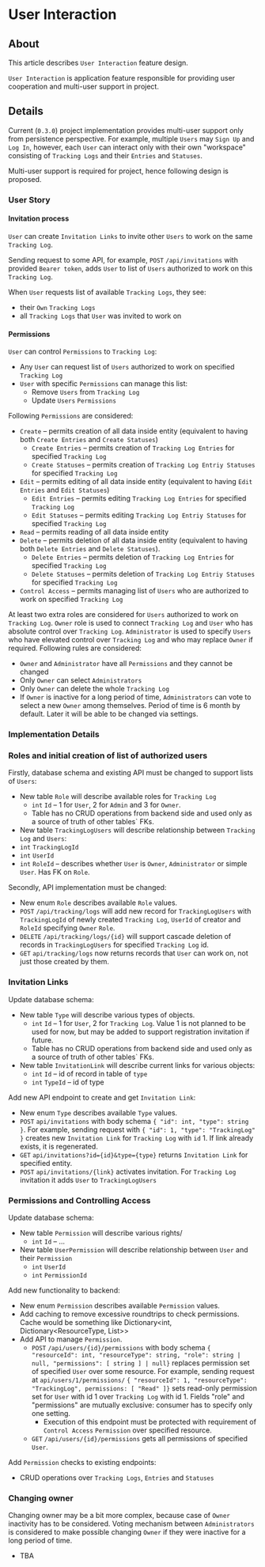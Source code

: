 ﻿# User Interaction

## About

This article describes `User Interaction` feature design.

`User Interaction` is application feature responsible for providing user cooperation and multi-user support in project.

## Details

Current (`0.3.0`) project implementation provides multi-user support only from persistence perspective. For example, multiple `Users` may `Sign Up` and `Log In`, however, each `User` can interact only with their own "workspace" consisting of `Tracking Logs` and their `Entries` and `Statuses`.

Multi-user support is required for project, hence following design is proposed.

### User Story

#### Invitation process

`User` can create `Invitation Links` to invite other `Users` to work on the same `Tracking Log`.

Sending request to some API, for example, `POST` `/api/invitations` with provided `Bearer token`, adds `User` to list of `Users` authorized to work on this `Tracking Log`.

When `User` requests list of available `Tracking Logs`, they see:

- their `Own` `Tracking Logs`
- all `Tracking Logs` that `User` was invited to work on

#### Permissions

`User` can control `Permissions` to `Tracking Log`:

- Any `User` can request list of `Users` authorized to work on specified `Tracking Log`
- `User` with specific `Permissions` can manage this list:
    - Remove `Users` from `Tracking Log`
    - Update `Users` `Permissions`

Following `Permissions` are considered:

- `Create` – permits creation of all data inside entity (equivalent to having both `Create Entries` and `Create Statuses`)
    - `Create Entries` – permits creation of `Tracking Log Entries` for specified `Tracking Log`
    - `Create Statuses` – permits creation of `Tracking Log Entriy Statuses` for specified `Tracking Log`
- `Edit` – permits editing of all data inside entity (equivalent to having `Edit Entries` and `Edit Statuses`)
    - `Edit Entries` – permits editing `Tracking Log Entries` for specified `Tracking Log`
    - `Edit Statuses` – permits editing `Tracking Log Entriy Statuses` for specified `Tracking Log`
- `Read` – permits reading of all data inside entity
- `Delete` – permits deletion of all data inside entity (equivalent to having both `Delete Entries` and `Delete Statuses`).
    - `Delete Entries` – permits deletion of `Tracking Log Entries` for specified `Tracking Log`
    - `Delete Statuses` – permits deletion of `Tracking Log Entriy Statuses` for specified `Tracking Log`
- `Control Access` – permits managing list of `Users` who are authorized to work on specified `Tracking Log`

At least two extra roles are considered for `Users` authorized to work on `Tracking Log`. `Owner` role is used to connect `Tracking Log` and `User` who has absolute control over `Tracking Log`. `Administrator` is used to specify `Users` who have elevated control over `Tracking Log` and who may replace `Owner` if required. Following rules are considered:

- `Owner` and `Administrator` have all `Permissions` and they cannot be changed
- Only `Owner` can select `Administrators`
- Only `Owner` can delete the whole `Tracking Log`
- If `Owner` is inactive for a long period of time, `Administrators` can vote to select a new `Owner` among themselves. Period of time is 6 month by default. Later it will be able to be changed via settings.

### Implementation Details

### Roles and initial creation of list of authorized users

Firstly, database schema and existing API must be changed to support lists of `Users`:

- New table `Role` will describe available roles for `Tracking Log`
  - `int` `Id` – 1 for `User`, 2 for `Admin` and 3 for `Owner`.
  - Table has no CRUD operations from backend side and used only as a source of truth of other tables` FKs.
-  New table `TrackingLogUsers` will describe relationship between `Tracking Log` and `Users`:
  - `int` `TrackingLogId`
  - `int` `UserId`
  - `int` `RoleId` – describes whether `User` is `Owner`, `Administrator` or simple `User`. Has FK on `Role`.

Secondly, API implementation must be changed:

- New enum `Role` describes available `Role` values.
- `POST` `/api/tracking/logs` will add new record for `TrackingLogUsers` with `TrackingLogId` of newly created `Tracking Log`, `UserId` of creator and `RoleId` specifying `Owner` `Role`.
- `DELETE` `/api/tracking/logs/{id}` will support cascade deletion of records in `TrackingLogUsers` for specified `Tracking Log` id. 
- `GET` `api/tracking/logs` now returns records that `User` can work on, not just those created by them.

### Invitation Links

Update database schema:

- New table `Type` will describe various types of objects.
  - `int` `Id` – 1 for `User`, 2 for `Tracking Log`. Value 1 is not planned to be used for now, but may be added to support registration invitation if future.
  - Table has no CRUD operations from backend side and used only as a source of truth of other tables` FKs.
- New table `InvitationLink` will describe current links for various objects:
  - `int` `Id` – id of record in table of `type`
  - `int` `TypeId` – id of type

Add new API endpoint to create and get `Invitation Link`:

- New enum `Type` describes available `Type` values.
- `POST` `api/invitations` with body schema `{ "id": int, "type": string }`. For example, sending request with `{ "id": 1, "type": "TrackingLog" }` creates new `Invitation Link` for `Tracking Log` with `id` 1. If link already exists, it is regenerated.
- `GET` `api/invitations?id={id}&type={type}` returns `Invitation Link` for specified entity.
- `POST` `api/invitations/{link}` activates invitation. For `Tracking Log` invitation it adds `User` to `TrackingLogUsers`

### Permissions and Controlling Access

Update database schema:

- New table `Permission` will describe various rights/
  - `int` `Id` – ...
- New table `UserPermission` will describe relationship between `User` and their `Permission`
  - `int` `UserId`
  - `int` `PermissionId`

Add new functionality to backend:

- New enum `Permission` describes available `Permission` values.
- Add caching to remove excessive roundtrips to check permissions. Cache would be something like Dictionary<int, Dictionary<ResourceType, List<Permission>>> 
- Add API to manage `Permission`.
  - `POST` `/api/users/{id}/permissions` with body schema `{ "resourceId": int, "resourceType": string, "role": string | null, "permissions": [ string ] | null}` replaces permission set of specified `User` over some resource. For example, sending request at `api/users/1/permissions/` `{ "resourceId": 1, "resourceType": "TrackingLog", permissions: [ "Read" ]}` sets read-only permission set for `User` with id 1 over `Tracking Log` with id 1. Fields "role" and "permissions" are mutually exclusive: consumer has to specify only one setting. 
    - Execution of this endpoint must be protected with requirement of `Control Access` `Permission` over specified resource.
  - `GET` `/api/users/{id}/permissions` gets all permissions of specified `User`.

Add `Permission` checks to existing endpoints:

- CRUD operations over `Tracking Logs`, `Entries` and `Statuses`

### Changing owner

Changing owner may be a bit more complex, because case of `Owner` inactivity has to be considered. Voting mechanism between `Administrators` is considered to make possible changing `Owner` if they were inactive for a long period of time.

- TBA